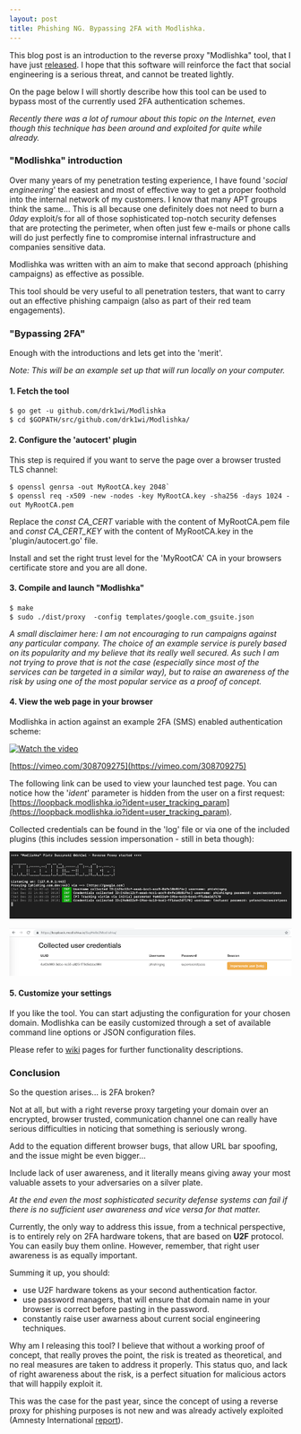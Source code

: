 ```yaml
---
layout: post
title: Phishing NG. Bypassing 2FA with Modlishka.
---
```


This blog post is an introduction to the reverse proxy "Modlishka" tool, that I have just [released](https://github.com/drk1wi/Modlishka). 
I hope that this software will reinforce the fact that social engineering is a serious threat, and cannot be treated lightly.


On the page below I will shortly describe how this tool can be used to bypass most of the currently used 2FA authentication schemes.

_Recently there was a lot of rumour about this topic on the Internet, even though this technique has been around and exploited for quite while already._

### "Modlishka" introduction

Over many years of my penetration testing experience, I have found '_social engineering_'  the easiest and most of effective way to get a proper foothold into the internal network of my customers. I know that many APT groups think the same...
This is all because one definitely does not need to burn a _0day_ exploit/s for all of those sophisticated top-notch security defenses that are protecting the perimeter, when often just few e-mails or phone calls will do just perfectly fine to compromise internal infrastructure and companies sensitive data.  


Modlishka was written with an aim to make that second approach (phishing campaigns) as effective as possible.

This tool should be very useful to all penetration testers, that want to carry out an effective phishing campaign (also as part of their red team engagements).  


### "Bypassing 2FA"

Enough with the introductions and lets get into the 'merit'.

_Note: This will be an example set up that will run locally on your computer._ 

#### 1. Fetch the tool 

```console
$ go get -u github.com/drk1wi/Modlishka
$ cd $GOPATH/src/github.com/drk1wi/Modlishka/
```

    
#### 2. Configure the 'autocert' plugin 
 
 This step is required if you want to serve the page over a browser trusted TLS channel:
 
```console
$ openssl genrsa -out MyRootCA.key 2048`
$ openssl req -x509 -new -nodes -key MyRootCA.key -sha256 -days 1024 -out MyRootCA.pem
```

Replace the _const CA_CERT_ variable with the content of MyRootCA.pem file and _const CA_CERT_KEY_  with the content of MyRootCA.key in the 'plugin/autocert.go' file.

Install and set the right trust level for the 'MyRootCA' CA in your browsers certificate store and you are all done.

#### 3. Compile and launch "Modlishka" 
    
```console
$ make
$ sudo ./dist/proxy  -config templates/google.com_gsuite.json
```

_A small disclaimer here: I am not encouraging to run campaigns against any particular company. The choice of an example service is purely based on its popularity and my believe that its really well secured. As such I am not trying to prove that is not the case (especially since most of the services can be targeted in a similar way), but to raise an awareness of the risk by using one of the most popular service as a proof of concept._

#### 4. View the web page in your browser

 Modlishka in action against an example 2FA (SMS) enabled authentication scheme:

[![Watch the video](https://i.vimeocdn.com/video/749353683.jpg)](https://vimeo.com/308709275)

[https://vimeo.com/308709275](https://vimeo.com/308709275)

The following link can be used to view your launched test page. You can notice how the '_ident_' parameter is hidden from the user on a first request: [https://loopback.modlishka.io?ident=user_tracking_param](https://loopback.modlishka.io?ident=user_tracking_param).

Collected credentials can be found in the 'log' file or via one of the included plugins (this includes session impersonation - still in beta though):

![alt text](https://raw.githubusercontent.com/drk1wi/assets/master/7d0426a133a85a46a76a424574bf5a2acf99815e.png)

![alt text](https://raw.githubusercontent.com/drk1wi/assets/master/779e2185531eadb81996045fe56952860efd7c08.png)


####  5. Customize your settings

If you like the tool. You can start adjusting the configuration for your chosen domain.
Modlishka can be easily customized through a set of available command line options or JSON configuration files.

Please refer to [wiki](https://github.com/drk1wi/Modlishka/wiki)  pages for further functionality descriptions. 

### Conclusion

So the question arises... is 2FA broken? 

Not at all, but with a right reverse proxy targeting your domain over an encrypted, browser trusted, communication channel one can really have serious difficulties in noticing that something is seriously wrong.

Add to the equation different browser bugs, that allow URL bar spoofing, and the issue might be even bigger...

Include lack of user awareness, and it literally means giving away your most valuable assets to your adversaries on a silver plate. 

_At the end even the most sophisticated security defense systems can fail if there is no sufficient user awareness and vice versa for that matter._

Currently, the only way to address this issue, from a technical perspective, is to entirely rely on 2FA hardware tokens, that are based on **U2F** protocol. You can easily buy them online. However, remember, that right user awareness is as equally important.

Summing it up, you should:
- use U2F hardware tokens as your second authentication factor.
- use password managers, that will ensure that domain name in your browser is correct before pasting in the password.
- constantly raise user awarness about current social engineering techniques.

Why am I releasing this tool?
I believe that without a working proof of concept, that really proves the point, the risk is treated as theoretical, and no real measures are taken to address it properly. This status quo, and lack of right awareness about the risk, is a perfect situation for malicious actors that will happily exploit it.

This was the case for the past year, since the concept of using a reverse proxy for phishing purposes is not new and was already actively exploited (Amnesty International [report](https://www.amnesty.org/en/latest/research/2018/12/when-best-practice-is-not-good-enough/)).



